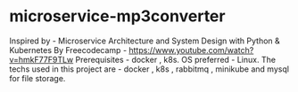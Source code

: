 # microservice-mp3converter
Inspired by - Microservice Architecture and System Design with Python & Kubernetes By Freecodecamp - https://www.youtube.com/watch?v=hmkF77F9TLw 
Prerequisites - docker , k8s.
OS preferred - Linux.
The techs used in this project are - docker , k8s , rabbitmq , minikube and mysql for file storage.
